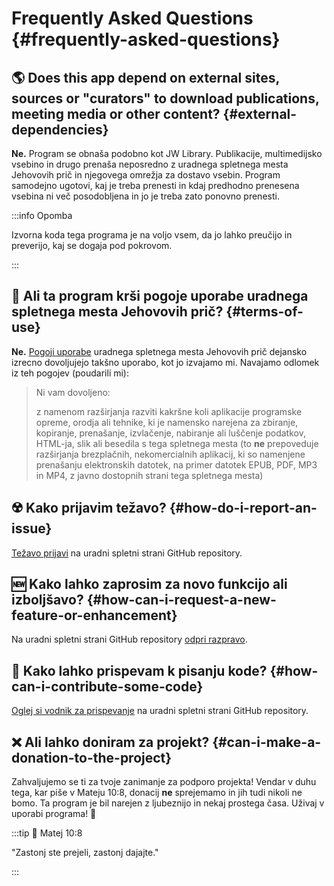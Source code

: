 # Frequently Asked Questions {#frequently-asked-questions}

## :earth_americas: Does this app depend on external sites, sources or "curators" to download publications, meeting media or other content? {#external-dependencies}

**Ne.** Program se obnaša podobno kot JW Library. Publikacije, multimedijsko vsebino in drugo prenaša neposredno z uradnega spletnega mesta Jehovovih prič in njegovega omrežja za dostavo vsebin. Program samodejno ugotovi, kaj je treba prenesti in kdaj predhodno prenesena vsebina ni več posodobljena in jo je treba zato ponovno prenesti.

:::info Opomba

Izvorna koda tega programa je na voljo vsem, da jo lahko preučijo in preverijo, kaj se dogaja pod pokrovom.

:::

## :thinking: Ali ta program krši pogoje uporabe uradnega spletnega mesta Jehovovih prič? {#terms-of-use}

**Ne.** [Pogoji uporabe](https://www.jw.org/finder?docid=1011511\&prefer=content) uradnega spletnega mesta Jehovovih prič dejansko izrecno dovoljujejo takšno uporabo, kot jo izvajamo mi. Navajamo odlomek iz teh pogojev (poudarili mi):

> Ni vam dovoljeno:
>
> z namenom razširjanja razviti kakršne koli aplikacije programske opreme, orodja ali tehnike, ki je namensko narejena za zbiranje, kopiranje, prenašanje, izvlačenje, nabiranje ali luščenje podatkov, HTML-ja, slik ali besedila s tega spletnega mesta (to **ne** prepoveduje razširjanja brezplačnih, nekomercialnih aplikacij, ki so namenjene prenašanju elektronskih datotek, na primer datotek EPUB, PDF, MP3 in MP4, z javno dostopnih strani tega spletnega mesta)

## :radioactive: Kako prijavim težavo? {#how-do-i-report-an-issue}

[Težavo prijavi](https://github.com/sircharlo/meeting-media-manager/issues) na uradni spletni strani GitHub repository.

## :new: Kako lahko zaprosim za novo funkcijo ali izboljšavo? {#how-can-i-request-a-new-feature-or-enhancement}

Na uradni spletni strani GitHub repository [odpri razpravo](https://github.com/sircharlo/meeting-media-manager/discussions).

## :handshake: Kako lahko prispevam k pisanju kode? {#how-can-i-contribute-some-code}

[Oglej si vodnik za prispevanje](https://github.com/sircharlo/meeting-media-manager/blob/master/CONTRIBUTING.md) na uradni spletni strani GitHub repository.

## :x: Ali lahko doniram za projekt? {#can-i-make-a-donation-to-the-project}

Zahvaljujemo se ti za tvoje zanimanje za podporo projekta! Vendar v duhu tega, kar piše v Mateju 10:8, donacij **ne** sprejemamo in jih tudi nikoli ne bomo. Ta program je bil narejen z ljubeznijo in nekaj prostega časa. Uživaj v uporabi programa! :tada:

:::tip :book: Matej 10:8

"Zastonj ste prejeli, zastonj dajajte."

:::
